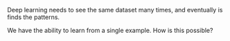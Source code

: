 Deep learning needs to see the same dataset many times, and eventually is finds the patterns.

We have the ability to learn from a single example. How is this possible? 
